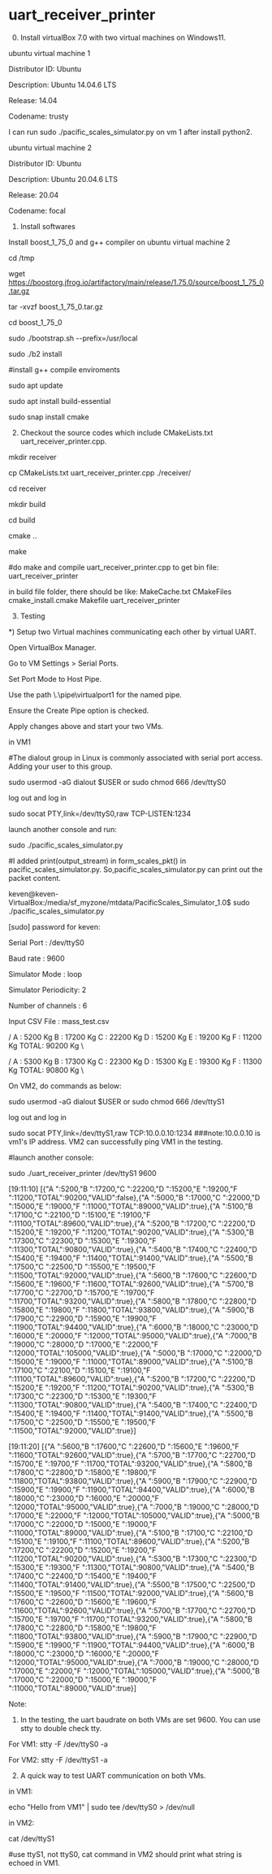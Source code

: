 # uart_receiver_printer

0) Install virtualBox 7.0 with two virtual machines on Windows11.

ubuntu virtual machine 1

Distributor ID:	Ubuntu

Description:	Ubuntu 14.04.6 LTS

Release:	14.04

Codename:	trusty

I can run sudo ./pacific_scales_simulator.py on vm 1 after install python2. 


ubuntu virtual machine 2

Distributor ID:	Ubuntu

Description:	Ubuntu 20.04.6 LTS

Release:	20.04

Codename:	focal

1. Install softwares 

Install boost_1_75_0 and g++ compiler on ubuntu virtual machine 2

cd /tmp

wget https://boostorg.jfrog.io/artifactory/main/release/1.75.0/source/boost_1_75_0.tar.gz

tar -xvzf boost_1_75_0.tar.gz

cd boost_1_75_0

sudo ./bootstrap.sh --prefix=/usr/local

sudo ./b2 install

#install g++ compile enviroments

sudo apt update

sudo apt install build-essential

sudo snap install cmake


2) Checkout the source codes which include CMakeLists.txt  uart_receiver_printer.cpp.
   
mkdir receiver

cp CMakeLists.txt  uart_receiver_printer.cpp ./receiver/

cd receiver

mkdir build

cd build

cmake ..

make 

#do make and compile uart_receiver_printer.cpp to get bin file: uart_receiver_printer

in build file folder, there should be like: MakeCache.txt  CMakeFiles  cmake_install.cmake  Makefile  uart_receiver_printer

3) Testing
   
*) Setup two Virtual machines communicating each other by virtual UART.

Open VirtualBox Manager.

Go to VM Settings > Serial Ports.

Set Port Mode to Host Pipe.

Use the path \\.\pipe\virtualport1 for the named pipe.

Ensure the Create Pipe option is checked.

Apply changes above and start your two VMs.


in VM1

#The dialout group in Linux is commonly associated with serial port access. Adding your user to this group.

sudo usermod -aG dialout $USER or sudo chmod 666 /dev/ttyS0

log out and log in

sudo socat PTY,link=/dev/ttyS0,raw TCP-LISTEN:1234

launch another console and run:

sudo ./pacific_scales_simulator.py

#I added print(output_stream) in form_scales_pkt() in pacific_scales_simulator.py. So,pacific_scales_simulator.py can print out the packet content. 

keven@keven-VirtualBox:/media/sf_myzone/mtdata/PacificScales_Simulator_1.0$ sudo ./pacific_scales_simulator.py

[sudo] password for keven: 

Serial Port          : /dev/ttyS0

Baud rate            : 9600

Simulator Mode       : loop

Simulator Periodicity: 2

Number of channels   : 6

Input CSV File       : mass_test.csv


/
A    :   5200 Kg
B    :  17200 Kg
C    :  22200 Kg
D    :  15200 Kg
E    :  19200 Kg
F    :  11200 Kg
TOTAL:  90200 Kg
\

/
A    :   5300 Kg
B    :  17300 Kg
C    :  22300 Kg
D    :  15300 Kg
E    :  19300 Kg
F    :  11300 Kg
TOTAL:  90800 Kg
\


On VM2, do commands as below:

sudo usermod -aG dialout $USER or sudo chmod 666 /dev/ttyS1

log out and log in

sudo socat PTY,link=/dev/ttyS1,raw TCP:10.0.0.10:1234   ###note:10.0.0.10 is vm1's IP address. VM2 can successfully ping VM1 in the testing.

#launch another console:

sudo ./uart_receiver_printer /dev/ttyS1 9600


[19:11:10] [{"A    ":5200,"B    ":17200,"C    ":22200,"D    ":15200,"E    ":19200,"F    ":11200,"TOTAL":90200,"VALID":false},{"A    ":5000,"B    ":17000,"C    ":22000,"D    ":15000,"E    ":19000,"F    ":11000,"TOTAL":89000,"VALID":true},{"A    ":5100,"B    ":17100,"C    ":22100,"D    ":15100,"E    ":19100,"F    ":11100,"TOTAL":89600,"VALID":true},{"A    ":5200,"B    ":17200,"C    ":22200,"D    ":15200,"E    ":19200,"F    ":11200,"TOTAL":90200,"VALID":true},{"A    ":5300,"B    ":17300,"C    ":22300,"D    ":15300,"E    ":19300,"F    ":11300,"TOTAL":90800,"VALID":true},{"A    ":5400,"B    ":17400,"C    ":22400,"D    ":15400,"E    ":19400,"F    ":11400,"TOTAL":91400,"VALID":true},{"A    ":5500,"B    ":17500,"C    ":22500,"D    ":15500,"E    ":19500,"F    ":11500,"TOTAL":92000,"VALID":true},{"A    ":5600,"B    ":17600,"C    ":22600,"D    ":15600,"E    ":19600,"F    ":11600,"TOTAL":92600,"VALID":true},{"A    ":5700,"B    ":17700,"C    ":22700,"D    ":15700,"E    ":19700,"F    ":11700,"TOTAL":93200,"VALID":true},{"A    ":5800,"B    ":17800,"C    ":22800,"D    ":15800,"E    ":19800,"F    ":11800,"TOTAL":93800,"VALID":true},{"A    ":5900,"B    ":17900,"C    ":22900,"D    ":15900,"E    ":19900,"F    ":11900,"TOTAL":94400,"VALID":true},{"A    ":6000,"B    ":18000,"C    ":23000,"D    ":16000,"E    ":20000,"F    ":12000,"TOTAL":95000,"VALID":true},{"A    ":7000,"B    ":19000,"C    ":28000,"D    ":17000,"E    ":22000,"F    ":12000,"TOTAL":105000,"VALID":true},{"A    ":5000,"B    ":17000,"C    ":22000,"D    ":15000,"E    ":19000,"F    ":11000,"TOTAL":89000,"VALID":true},{"A    ":5100,"B    ":17100,"C    ":22100,"D    ":15100,"E    ":19100,"F    ":11100,"TOTAL":89600,"VALID":true},{"A    ":5200,"B    ":17200,"C    ":22200,"D    ":15200,"E    ":19200,"F    ":11200,"TOTAL":90200,"VALID":true},{"A    ":5300,"B    ":17300,"C    ":22300,"D    ":15300,"E    ":19300,"F    ":11300,"TOTAL":90800,"VALID":true},{"A    ":5400,"B    ":17400,"C    ":22400,"D    ":15400,"E    ":19400,"F    ":11400,"TOTAL":91400,"VALID":true},{"A    ":5500,"B    ":17500,"C    ":22500,"D    ":15500,"E    ":19500,"F    ":11500,"TOTAL":92000,"VALID":true}]

[19:11:20] [{"A    ":5600,"B    ":17600,"C    ":22600,"D    ":15600,"E    ":19600,"F    ":11600,"TOTAL":92600,"VALID":true},{"A    ":5700,"B    ":17700,"C    ":22700,"D    ":15700,"E    ":19700,"F    ":11700,"TOTAL":93200,"VALID":true},{"A    ":5800,"B    ":17800,"C    ":22800,"D    ":15800,"E    ":19800,"F    ":11800,"TOTAL":93800,"VALID":true},{"A    ":5900,"B    ":17900,"C    ":22900,"D    ":15900,"E    ":19900,"F    ":11900,"TOTAL":94400,"VALID":true},{"A    ":6000,"B    ":18000,"C    ":23000,"D    ":16000,"E    ":20000,"F    ":12000,"TOTAL":95000,"VALID":true},{"A    ":7000,"B    ":19000,"C    ":28000,"D    ":17000,"E    ":22000,"F    ":12000,"TOTAL":105000,"VALID":true},{"A    ":5000,"B    ":17000,"C    ":22000,"D    ":15000,"E    ":19000,"F    ":11000,"TOTAL":89000,"VALID":true},{"A    ":5100,"B    ":17100,"C    ":22100,"D    ":15100,"E    ":19100,"F    ":11100,"TOTAL":89600,"VALID":true},{"A    ":5200,"B    ":17200,"C    ":22200,"D    ":15200,"E    ":19200,"F    ":11200,"TOTAL":90200,"VALID":true},{"A    ":5300,"B    ":17300,"C    ":22300,"D    ":15300,"E    ":19300,"F    ":11300,"TOTAL":90800,"VALID":true},{"A    ":5400,"B    ":17400,"C    ":22400,"D    ":15400,"E    ":19400,"F    ":11400,"TOTAL":91400,"VALID":true},{"A    ":5500,"B    ":17500,"C    ":22500,"D    ":15500,"E    ":19500,"F    ":11500,"TOTAL":92000,"VALID":true},{"A    ":5600,"B    ":17600,"C    ":22600,"D    ":15600,"E    ":19600,"F    ":11600,"TOTAL":92600,"VALID":true},{"A    ":5700,"B    ":17700,"C    ":22700,"D    ":15700,"E    ":19700,"F    ":11700,"TOTAL":93200,"VALID":true},{"A    ":5800,"B    ":17800,"C    ":22800,"D    ":15800,"E    ":19800,"F    ":11800,"TOTAL":93800,"VALID":true},{"A    ":5900,"B    ":17900,"C    ":22900,"D    ":15900,"E    ":19900,"F    ":11900,"TOTAL":94400,"VALID":true},{"A    ":6000,"B    ":18000,"C    ":23000,"D    ":16000,"E    ":20000,"F    ":12000,"TOTAL":95000,"VALID":true},{"A    ":7000,"B    ":19000,"C    ":28000,"D    ":17000,"E    ":22000,"F    ":12000,"TOTAL":105000,"VALID":true},{"A    ":5000,"B    ":17000,"C    ":22000,"D    ":15000,"E    ":19000,"F    ":11000,"TOTAL":89000,"VALID":true}]


Note: 

1) In the testing, the uart baudrate on both VMs are set 9600. You can use stty to double check tty.

For VM1: stty -F /dev/ttyS0 -a

For VM2: stty -F /dev/ttyS1 -a

2) A quick way to test UART communication on both VMs.
   
in VM1: 

echo "Hello from VM1" | sudo tee /dev/ttyS0 > /dev/null

in VM2: 

cat /dev/ttyS1

#use ttyS1, not ttyS0, cat command in VM2 should print what string is echoed in VM1.



